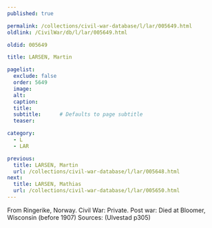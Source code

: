 ```yaml
---
published: true

permalink: /collections/civil-war-database/l/lar/005649.html
oldlink: /CivilWar/db/l/lar/005649.html

oldid: 005649

title: LARSEN, Martin

pagelist:
  exclude: false
  order: 5649
  image: 
  alt:
  caption:
  title:
  subtitle:      # Defaults to page subtitle
  teaser:

category: 
  - L 
  - LAR

previous:
  title: LARSEN, Martin
  url: /collections/civil-war-database/l/lar/005648.html  
next:
  title: LARSEN, Mathias
  url: /collections/civil-war-database/l/lar/005650.html   
---
```

From Ringerike, Norway. Civil War: Private. Post war: Died at Bloomer, Wisconsin (before 1907) Sources: (Ulvestad p305)